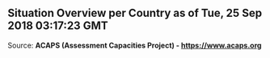 ## Situation Overview per Country as of Tue, 25 Sep 2018 03:17:23 GMT

Source: **ACAPS (Assessment Capacities Project) - https://www.acaps.org**